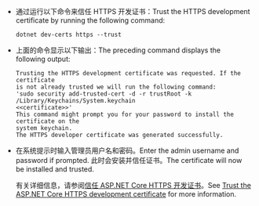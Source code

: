* <span data-ttu-id="a6f27-101">通过运行以下命令来信任 HTTPS 开发证书：</span><span class="sxs-lookup"><span data-stu-id="a6f27-101">Trust the HTTPS development certificate by running the following command:</span></span>

    ```dotnetcli
    dotnet dev-certs https --trust
    ```

* <span data-ttu-id="a6f27-102">上面的命令显示以下输出：</span><span class="sxs-lookup"><span data-stu-id="a6f27-102">The preceding command displays the following output:</span></span>

    ```console
    Trusting the HTTPS development certificate was requested. If the certificate 
    is not already trusted we will run the following command:
    'sudo security add-trusted-cert -d -r trustRoot -k /Library/Keychains/System.keychain 
    <<certificate>>'
    This command might prompt you for your password to install the certificate on the 
    system keychain.
    The HTTPS developer certificate was generated successfully.
    ```

* <span data-ttu-id="a6f27-103">在系统提示时输入管理员用户名和密码。</span><span class="sxs-lookup"><span data-stu-id="a6f27-103">Enter the admin username and password if prompted.</span></span>  <span data-ttu-id="a6f27-104">此时会安装并信任证书。</span><span class="sxs-lookup"><span data-stu-id="a6f27-104">The certificate will now be installed and trusted.</span></span>

    <span data-ttu-id="a6f27-105">有关详细信息，请参阅[信任 ASP.NET Core HTTPS 开发证书](xref:security/enforcing-ssl#trust-the-aspnet-core-https-development-certificate-on-windows-and-macos)。</span><span class="sxs-lookup"><span data-stu-id="a6f27-105">See [Trust the ASP.NET Core HTTPS development certificate](xref:security/enforcing-ssl#trust-the-aspnet-core-https-development-certificate-on-windows-and-macos) for more information.</span></span>